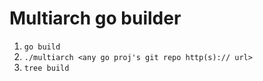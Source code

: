 # Multiarch go builder

1. `go build`
2. `./multiarch <any go proj's git repo http(s):// url>`
3. `tree build`
